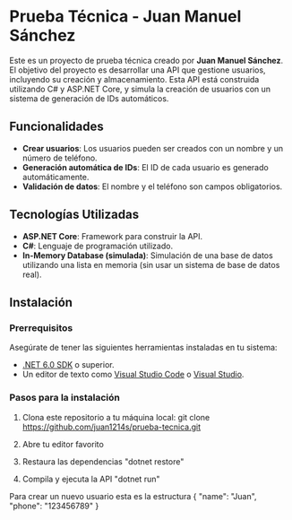# Prueba Técnica - Juan Manuel Sánchez

Este es un proyecto de prueba técnica creado por **Juan Manuel Sánchez**. El objetivo del proyecto es desarrollar una API que gestione usuarios, incluyendo su creación y almacenamiento. Esta API está construida utilizando C# y ASP.NET Core, y simula la creación de usuarios con un sistema de generación de IDs automáticos. 

## Funcionalidades

- **Crear usuarios**: Los usuarios pueden ser creados con un nombre y un número de teléfono.
- **Generación automática de IDs**: El ID de cada usuario es generado automáticamente.
- **Validación de datos**: El nombre y el teléfono son campos obligatorios.

## Tecnologías Utilizadas

- **ASP.NET Core**: Framework para construir la API.
- **C#**: Lenguaje de programación utilizado.
- **In-Memory Database (simulada)**: Simulación de una base de datos utilizando una lista en memoria (sin usar un sistema de base de datos real).

## Instalación

### Prerrequisitos

Asegúrate de tener las siguientes herramientas instaladas en tu sistema:

- [.NET 6.0 SDK](https://dotnet.microsoft.com/download/dotnet) o superior.
- Un editor de texto como [Visual Studio Code](https://code.visualstudio.com/) o [Visual Studio](https://visualstudio.microsoft.com/).

### Pasos para la instalación

1. Clona este repositorio a tu máquina local:
   git clone https://github.com/juan1214s/prueba-tecnica.git
   
2. Abre tu editor favorito

3. Restaura las dependencias "dotnet restore"

4. Compila y ejecuta la API "dotnet run"

Para crear un nuevo usuario esta es la estructura 
{
  "name": "Juan",
  "phone": "123456789"
}

